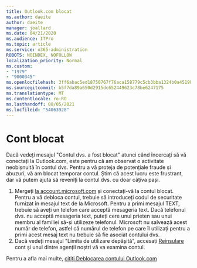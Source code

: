 ```yaml
---
title: Outlook.com blocat
ms.author: daeite
author: daeite
manager: joallard
ms.date: 04/21/2020
ms.audience: ITPro
ms.topic: article
ms.service: o365-administration
ROBOTS: NOINDEX, NOFOLLOW
localization_priority: Normal
ms.custom:
- "1979"
- "9000345"
ms.openlocfilehash: 3ff6abac5ed18750767f76aca158779c5cb3bba1324b0a451987cc37b4b0e239
ms.sourcegitcommit: b5f7da89a650d2915dc652449623c78be6247175
ms.translationtype: MT
ms.contentlocale: ro-RO
ms.lasthandoff: 08/05/2021
ms.locfileid: "54063928"
---
```

# <a name="account-locked"></a>Cont blocat

Dacă vedeți mesajul "Contul dvs. a fost blocat" atunci când încercați să vă conectați la Outlook.com, este pentru că am observat o activitate neobișnuită în contul dvs. Pentru a vă proteja de potențiale fraude și abuzuri, vă am blocat temporar contul. Știm că acest lucru este frustrant, dar vă putem ajuta să reveniți la contul dvs. cu doar câțiva pași.

1. Mergeți [la account.microsoft.com](https://go.microsoft.com/fwlink/?linkid=2090484) și conectați-vă la contul blocat. Pentru a vă debloca contul, trebuie să introduceți codul de securitate furnizat în mesajul text de la Microsoft. Pentru a primi mesajul TEXT, trebuie să aveți un telefon care acceptă mesageria text. Dacă telefonul dvs. nu acceptă mesageria text, puteți cere unui prieten sau unui membru al familiei să-și utilizeze telefonul. Microsoft nu salvează acest număr de telefon, astfel că numărul de telefon pe care îl utilizați pentru a primi acest mesaj text nu trebuie să fie asociat contului dvs.
2. Dacă vedeți mesajul "Limita de utilizare depășită", accesați [Reinsulare](https://go.microsoft.com/fwlink/?linkid=2090483) cont și unul dintre agenții noștri vă va examina contul.

Pentru a afla mai multe, [citiți Deblocarea contului Outlook.com](https://support.office.com/article/f4ad2701-d166-4d8b-8a6a-9af2a1f8a4c4?wt.mc_id=Office_Outlook_com_Alchemy) 